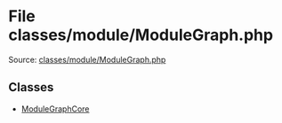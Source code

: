 File classes/module/ModuleGraph.php
=========

Source: [classes/module/ModuleGraph.php](https://github.com/PrestaShop/PrestaShop/blob/1.5.0.13/classes/module/ModuleGraph.php)


Classes
-------

* [ModuleGraphCore](class.ModuleGraphCore.md)


